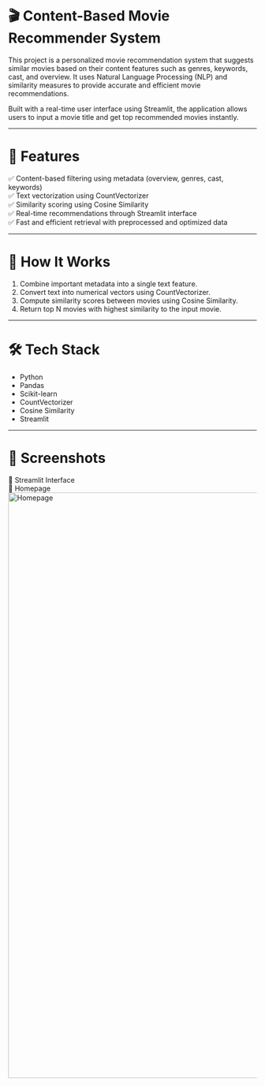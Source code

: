 # 🎬 Content-Based Movie Recommender System 

This project is a personalized movie recommendation system that suggests similar movies based on their content features such as genres, keywords, cast, and overview. It uses Natural Language Processing (NLP) and similarity measures to provide accurate and efficient movie recommendations.    

Built with a real-time user interface using Streamlit, the application allows users to input a movie title and get top recommended movies instantly.
***
# 📌 Features  
✅ Content-based filtering using metadata (overview, genres, cast, keywords)  
✅ Text vectorization using CountVectorizer  
✅ Similarity scoring using Cosine Similarity  
✅ Real-time recommendations through Streamlit interface  
✅ Fast and efficient retrieval with preprocessed and optimized data  
***
# 🧠 How It Works  
1. Combine important metadata into a single text feature.
2. Convert text into numerical vectors using CountVectorizer.
3. Compute similarity scores between movies using Cosine Similarity.
4. Return top N movies with highest similarity to the input movie.
***
# 🛠️ Tech Stack  
* Python
* Pandas
* Scikit-learn
* CountVectorizer
* Cosine Similarity
* Streamlit
***
# 📸 Screenshots  
🔹 Streamlit Interface  
🔹 Homepage  
<img width="2215" height="1188" alt="Homepage" src="https://github.com/user-attachments/assets/92f38238-e302-4d02-8442-d14413786a67" />

